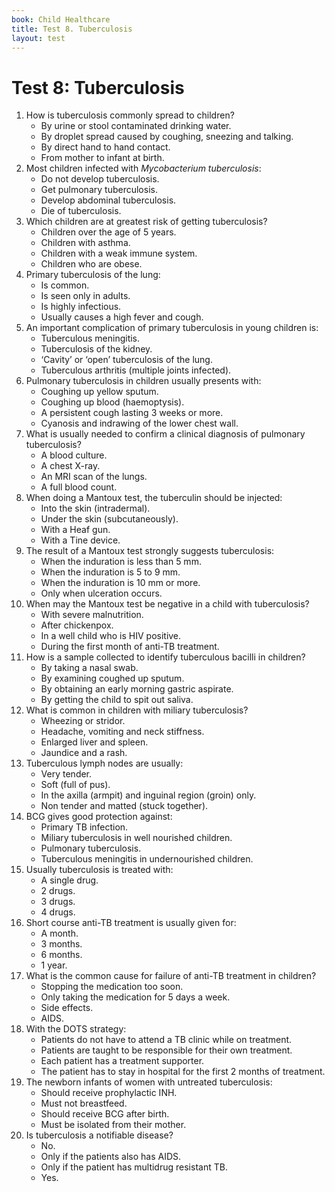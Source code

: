```yaml
---
book: Child Healthcare
title: Test 8. Tuberculosis
layout: test
---
```


# Test 8: Tuberculosis

1.	How is tuberculosis commonly spread to children?
	-	By urine or stool contaminated drinking water.
	+	By droplet spread caused by coughing, sneezing and talking.
	-	By direct hand to hand contact.
	-	From mother to infant at birth.
2.	Most children infected with *Mycobacterium tuberculosis*:
	+	Do not develop tuberculosis.
	-	Get pulmonary tuberculosis.
	-	Develop abdominal tuberculosis.
	-	Die of tuberculosis.
3.	Which children are at greatest risk of getting tuberculosis?
	-	Children over the age of 5 years.
	-	Children with asthma.
	+	Children with a weak immune system.
	-	Children who are obese.
4.	Primary tuberculosis of the lung:
	+	Is common.
	-	Is seen only in adults.
	-	Is highly infectious.
	-	Usually causes a high fever and cough.
5.	An important complication of primary tuberculosis in young children is:
	+	Tuberculous meningitis.
	-	Tuberculosis of the kidney.
	-	‘Cavity’ or ‘open’ tuberculosis of the lung.
	-	Tuberculous arthritis (multiple joints infected).
6.	Pulmonary tuberculosis in children usually presents with:
	-	Coughing up yellow sputum.
	-	Coughing up blood (haemoptysis).
	+	A persistent cough lasting 3 weeks or more.
	-	Cyanosis and indrawing of the lower chest wall.
7.	What is usually needed to confirm a clinical diagnosis of pulmonary tuberculosis?
	-	A blood culture.
	+	A chest X-ray.
	-	An MRI scan of the lungs.
	-	A full blood count.
8.	When doing a Mantoux test, the tuberculin should be injected:
	+	Into the skin (intradermal).
	-	Under the skin (subcutaneously).
	-	With a Heaf gun.
	-	With a Tine device.
9.	The result of a Mantoux test strongly suggests tuberculosis:
	-	When the induration is less than 5 mm.
	-	When the induration is 5 to 9 mm.
	+	When the induration is 10 mm or more.
	-	Only when ulceration occurs.
10.	When may the Mantoux test be negative in a child with tuberculosis?
	+	With severe malnutrition.
	-	After chickenpox.
	-	In a well child who is HIV positive.
	-	During the first month of anti-TB treatment.
11.	How is a sample collected to identify tuberculous bacilli in children?
	-	By taking a nasal swab.
	-	By examining coughed up sputum.
	+	By obtaining an early morning gastric aspirate.
	-	By getting the child to spit out saliva.
12.	What is common in children with miliary tuberculosis?
	-	Wheezing or stridor.
	-	Headache, vomiting and neck stiffness.
	+	Enlarged liver and spleen.
	-	Jaundice and a rash.
13.	Tuberculous lymph nodes are usually:
	-	Very tender.
	-	Soft (full of pus).
	-	In the axilla (armpit) and inguinal region (groin) only.
	+	Non tender and matted (stuck together).
14.	BCG gives good protection against:
	-	Primary TB infection.
	+	Miliary tuberculosis in well nourished children.
	-	Pulmonary tuberculosis.
	-	Tuberculous meningitis in under­nourished children.
15.	Usually tuberculosis is treated with:
	-	A single drug.
	-	2 drugs.
	+	3 drugs.
	-	4 drugs.
16.	Short course anti-TB treatment is usually given for:
	-	A month.
	-	3 months.
	+	6 months.
	-	1 year.
17.	What is the common cause for failure of anti-TB treatment in children?
	+	Stopping the medication too soon.
	-	Only taking the medication for 5 days a week.
	-	Side effects.
	-	AIDS.
18.	With the DOTS strategy:
	-	Patients do not have to attend a TB clinic while on treatment.
	-	Patients are taught to be responsible for their own treatment.
	+	Each patient has a treatment supporter.
	-	The patient has to stay in hospital for the first 2 months of treatment.
19.	The newborn infants of women with untreated tuberculosis:
	+	Should receive prophylactic INH.
	-	Must not breastfeed.
	-	Should receive BCG after birth.
	-	Must be isolated from their mother.
20.	Is tuberculosis a notifiable disease?
	-	No.
	-	Only if the patients also has AIDS.
	-	Only if the patient has multidrug resistant TB.
	+	Yes.

